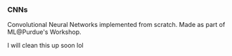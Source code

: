 ### CNNs

Convolutional Neural Networks implemented from scratch. Made as part of ML@Purdue's Workshop.

I will clean this up soon lol
